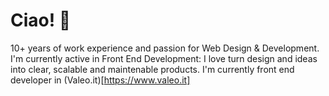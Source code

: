 # Ciao! 👋

10+ years of work experience and passion for Web Design & Development. I'm currently active in Front End Development: I love turn design and ideas into clear, scalable and maintenable products. I'm currently front end developer in (Valeo.it)[https://www.valeo.it]
